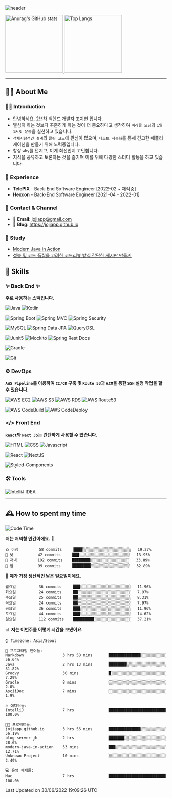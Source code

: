 ![header](https://capsule-render.vercel.app/api?type=transparent&fontColor=6b32af&height=200&text=Java%20Back-End%20Developer&fontSize=60)

<!-- 
[![Anurag's GitHub stats](https://github-readme-stats.vercel.app/api?username=jojiapp&show_icons=true&theme=midnight-purple&locale=kr)](https://github.com/jojiapp/TIL)
 -->
 
<a href="https://github.com/jojiapp/TIL">
  <img height="180px" src="https://github-readme-stats.vercel.app/api?username=jojiapp&show_icons=true&theme=midnight-purple&locale=kr" alt="Anurag's GitHub stats"/>
</a>

<a href="https://github.com/jojiapp/TIL">
  <img height="180px" src="https://github-readme-stats.vercel.app/api/top-langs/?username=jojiapp&theme=midnight-purple&layout=compact&locale=kr" alt="Top Langs"/>
</a>

<!-- 
<a href="https://solved.ac/jojiapp97">
  <img height="180px" src="http://mazassumnida.wtf/api/v2/generate_badge?boj=jojiapp97" alt="Solved.ac프로필"/>
</a>
 -->
---

## 💁‍♂️ About Me

### 🙇‍♂️ Introduction

- 안녕하세요. 2년차 백엔드 개발자 조지헌 입니다.
- 열심히 하는 것보다 꾸준하게 하는 것이 더 중요하다고 생각하여 `미라클 모닝`과 `1일 1커밋 운동`을 실천하고 있습니다.
- `객체지향적인 설계`와 `클린 코드`에 관심이 많으며, `테스트 자동화`를 통해 견고한 애플리케이션을 만들기 위해 노력중입니다.
- 항상 `why`를 던지고, 이게 최선인지 고민합니다.
- 지식을 공유하고 토론하는 것을 즐기며 이를 위해 다양한 스터디 활동을 하고 있습니다.

### 💼 Experience

- **TelePIX** - Back-End Software Engineer [2022-02 ~ 재직중]
- **Hexcon** - Back-End Software Engineer [2021-04 - 2022-01]

### 🤝 Contact & Channel

- 📧 **Email**: jojiapp@gmail.com
- 📜 **Blog**: https://jojiapp.github.io

### 📖 Study

- [Modern Java in Action](https://github.com/Tianea2160/ModernJavaInActionStudy)
- [성능 및 코드 품질을 고려한 코드리뷰 방식 간단한 게시판 만들기](https://github.com/spring-React-blog/blog-server-jh)

## 🔨 Skills

### ✨ Back End ✨

**주로 사용하는 스택입니다.**

![Java](https://img.shields.io/badge/-Java-007396?logo=java&logoColor=white)
![Kotlin](https://img.shields.io/badge/-Kotlin-7F52FF?logo=kotlin&logoColor=white)

![Spring Boot](https://img.shields.io/badge/-Spring%20Boot-6DB33F?logo=spring%20boot&logoColor=white)
![Spring MVC](https://img.shields.io/badge/-Spring%20MVC-6DB33F)
![Spring Security](https://img.shields.io/badge/-Spring%20Security-6DB33F?logo=spring%20security&logoColor=white)

![MySQL](https://img.shields.io/badge/-MySQL-4479A1?logo=mysql&logoColor=white)
![Spring Data JPA](https://img.shields.io/badge/-Spring%20Data%20JPA-6DB33F?)
![QueryDSL](https://img.shields.io/badge/-QueryDSL-3E4348)

![Junit5](https://img.shields.io/badge/-Junit5-25A162?logo=junit5&logoColor=white)
![Mockito](https://img.shields.io/badge/-Mockito-25A162?)
![Spring Rest Docs](https://img.shields.io/badge/-Spring%20Rest%20Docs-6DB33F)

![Gradle](https://img.shields.io/badge/-Gradle-02303A?logo=gradle&logoColor=white)

![Git](https://img.shields.io/badge/-Git-F05032?logo=git&logoColor=white)

### ⚙️ DevOps

**`AWS Pipeline`를 이용하여 `CI/CD` 구축 및 `Route 53`과 `ACM`을 통한 `SSH` 설정 작업을 할 수 있습니다.**

![AWS EC2](https://img.shields.io/badge/-AWS%20EC2-FF9900)
![AWS S3](https://img.shields.io/badge/-AWS%20S3-569A31?logo=Amazon%20S3&logoColor=white)
![AWS RDS](https://img.shields.io/badge/-AWS%20RDS-4053D6)
![AWS Route53](https://img.shields.io/badge/-AWS%20Route53-FF9900)

![AWS CodeBuild](https://img.shields.io/badge/-AWS%20CodeBuild-6DB33F)
![AWS CodeDeploy](https://img.shields.io/badge/-AWS%20CodeDeploy-6DB33F?&)

### </> Front End

**`React`와 `Next JS`는 간단하게 사용할 수 있습니다.**

![HTML](https://img.shields.io/badge/-HTML-E34F26?logo=html5&logoColor=white)
![CSS](https://img.shields.io/badge/-CSS-1572B6?logo=css3&logoColor=white)
![Javascript](https://img.shields.io/badge/-Javascript-F7DF1E?logo=javascript&logoColor=white)

![React](https://img.shields.io/badge/-React-61DAFB?logo=react&logoColor=white)
![NextJS](https://img.shields.io/badge/-NextJS-000000?logo=next.js&logoColor=white)

![Styled-Components](https://img.shields.io/badge/Styled%20Components-DB7093?logo=styledComponents&logoColor=white)

### 🛠 Tools

![IntelliJ IDEA](https://img.shields.io/badge/-IntelliJ%20IDEA-FF0000?logo=intellij%20idea&logoColor=white)

---

## 🕰 How to spent my time
<!--START_SECTION:waka-->
![Code Time](http://img.shields.io/badge/Code%20Time-0%20secs-blue)

**저는 저녁형 인간이에요. 🦉** 

```text
🌞 아침         58 commits     ████░░░░░░░░░░░░░░░░░░░░░   19.27% 
🌆 낮　         42 commits     ███░░░░░░░░░░░░░░░░░░░░░░   13.95% 
🌃 저녁         102 commits    ████████░░░░░░░░░░░░░░░░░   33.89% 
🌙 밤　         99 commits     ████████░░░░░░░░░░░░░░░░░   32.89%

```
📅 **제가 가장 생산적인 날은 일요일이에요.** 

```text
월요일          36 commits     ███░░░░░░░░░░░░░░░░░░░░░░   11.96% 
화요일          24 commits     ██░░░░░░░░░░░░░░░░░░░░░░░   7.97% 
수요일          25 commits     ██░░░░░░░░░░░░░░░░░░░░░░░   8.31% 
목요일          24 commits     ██░░░░░░░░░░░░░░░░░░░░░░░   7.97% 
금요일          36 commits     ███░░░░░░░░░░░░░░░░░░░░░░   11.96% 
토요일          44 commits     ███░░░░░░░░░░░░░░░░░░░░░░   14.62% 
일요일          112 commits    █████████░░░░░░░░░░░░░░░░   37.21%

```


📊 **저는 이번주를 이렇게 시간을 보냈어요.** 

```text
⌚︎ Timezone: Asia/Seoul

💬 프로그래밍 언어들: 
Markdown                 3 hrs 58 mins       ██████████████░░░░░░░░░░░   56.64% 
Java                     2 hrs 13 mins       ████████░░░░░░░░░░░░░░░░░   31.82% 
Groovy                   30 mins             █░░░░░░░░░░░░░░░░░░░░░░░░   7.29% 
Gradle                   8 mins              ░░░░░░░░░░░░░░░░░░░░░░░░░   2.0% 
AsciiDoc                 7 mins              ░░░░░░░░░░░░░░░░░░░░░░░░░   1.9%

🔥 에디터들: 
IntelliJ                 7 hrs               █████████████████████████   100.0%

🐱‍💻 프로젝트들: 
jojiapp.github.io        3 hrs 56 mins       ██████████████░░░░░░░░░░░   56.19% 
blog-server-jh           2 hrs               ███████░░░░░░░░░░░░░░░░░░   28.6% 
modern-java-in-action    53 mins             ███░░░░░░░░░░░░░░░░░░░░░░   12.71% 
Unknown Project          10 mins             ░░░░░░░░░░░░░░░░░░░░░░░░░   2.49%

💻 운영 체제들: 
Mac                      7 hrs               █████████████████████████   100.0%

```


 Last Updated on 30/06/2022 19:09:26 UTC
<!--END_SECTION:waka-->
